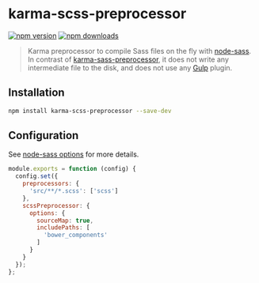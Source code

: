 karma-scss-preprocessor
=======================

[![npm version](https://img.shields.io/npm/v/karma-scss-preprocessor.svg)](https://www.npmjs.org/package/karma-scss-preprocessor)
[![npm downloads](https://img.shields.io/npm/dm/karma-scss-preprocessor.svg)](https://www.npmjs.org/package/karma-scss-preprocessor)

> Karma preprocessor to compile Sass files on the fly with [node-sass](https://www.npmjs.com/package/node-sass).
> In contrast of [karma-sass-preprocessor](https://www.npmjs.com/package/karma-sass-preprocessor),
> it does not write any intermediate file to the disk, and does not use any
> [Gulp](http://gulpjs.com/) plugin. 


Installation
------------

```bash
npm install karma-scss-preprocessor --save-dev
```


Configuration
-------------

See [node-sass options](https://www.npmjs.com/package/node-sass) for more
details.

```js
module.exports = function (config) {
  config.set({
    preprocessors: {
      'src/**/*.scss': ['scss']
    },
    scssPreprocessor: {
      options: {
        sourceMap: true,
        includePaths: [
          'bower_components'
        ]
      }
    }
  });
};
```
